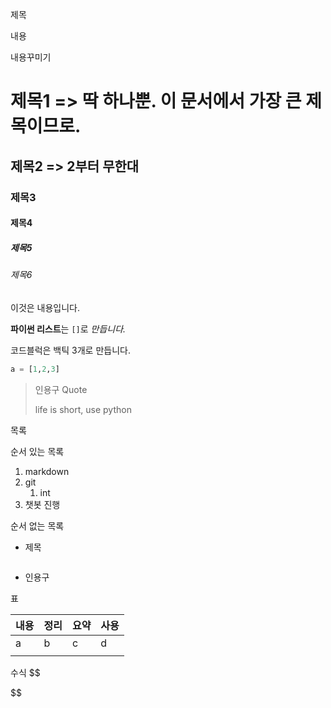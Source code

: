 제목

내용

내용꾸미기





# 제목1 => 딱 하나뿐. 이 문서에서 가장 큰 제목이므로.

## 제목2 => 2부터 무한대

### 제목3

#### 제목4

##### 제목5

###### 제목6



이것은 내용입니다.

**파이썬 리스트**는 `[]`로 *만듭니다.*

코드블럭은 백틱 3개로 만듭니다.

```python
a = [1,2,3]

```



> 인용구 Quote
>
> life is short, use python



목록

순서 있는 목록

1. markdown
2. git
   1. int
3. 챗봇 진행



순서 없는 목록

- 제목

  ```python
  
  ```

- 인용구



표

| 내용 | 정리 | 요약 | 사용 |
| ---- | ---- | ---- | ---- |
| a    | b    | c    | d    |
|      |      |      |      |



수식
$$

$$


